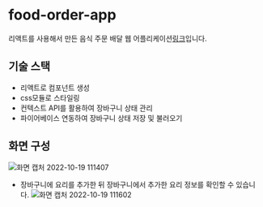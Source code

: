 # food-order-app
리액트를 사용해서 만든 음식 주문 배달 웹 어플리케이션[링크](https://papaya-mooncake-fc7933.netlify.app/)입니다.

## 기술 스택  
- 리액트로 컴포넌트 생성
- css모듈로 스타일링
- 컨텍스트 API를 활용하여 장바구니 상태 관리
- 파이어베이스 연동하여 장바구니 상태 저장 및 불러오기

## 화면 구성
![화면 캡처 2022-10-19 111407](https://user-images.githubusercontent.com/82865894/196581262-6ffe3b76-5974-439f-b363-5923376a7b60.png)
- 장바구니에 요리를 추가한 뒤 장바구니에서 추가한 요리 정보를 확인할 수 있습니다.
![화면 캡처 2022-10-19 111602](https://user-images.githubusercontent.com/82865894/196581481-33d81cb8-417e-4ce6-840e-66acd85b6ec6.png)

